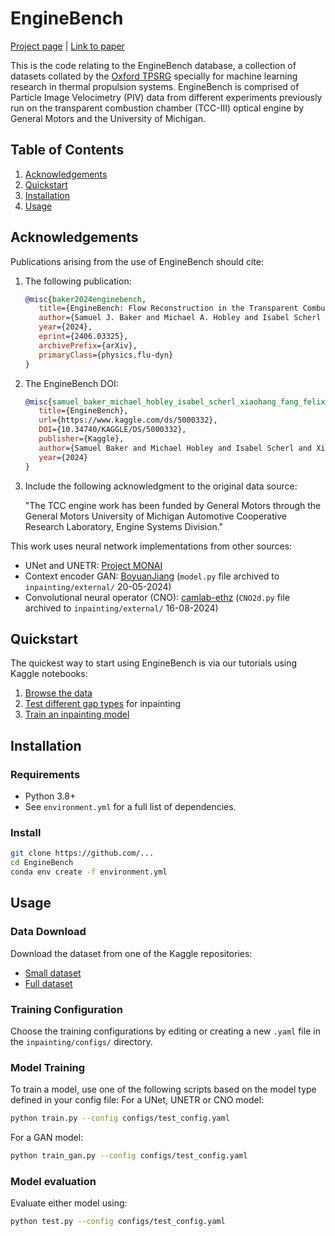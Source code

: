 # EngineBench
[Project page](https://eng.ox.ac.uk/tpsrg/research/enginebench/) | [Link to paper](https://arxiv.org/abs/2406.03325)

This is the code relating to the EngineBench database, a collection of datasets collated by the [Oxford TPSRG](https://eng.ox.ac.uk/tpsrg/) specially for machine learning research in thermal propulsion systems. EngineBench is comprised of Particle Image Velocimetry (PIV) data from different experiments previously run on the transparent combustion chamber (TCC-III) optical engine by General Motors and the University of Michigan. 

## Table of Contents
1. [Acknowledgements](#acknowledgements)
2. [Quickstart](#quickstart)
4. [Installation](#installation)
5. [Usage](#usage)

## Acknowledgements

Publications arising from the use of EngineBench should cite: 
1. The following publication:
   ```bibtex
   @misc{baker2024enginebench,
      title={EngineBench: Flow Reconstruction in the Transparent Combustion Chamber III Optical Engine}, 
      author={Samuel J. Baker and Michael A. Hobley and Isabel Scherl and Xiaohang Fang and Felix C. P. Leach and Martin H. Davy},
      year={2024},
      eprint={2406.03325},
      archivePrefix={arXiv},
      primaryClass={physics.flu-dyn}
   }
   ```
2. The EngineBench DOI:
   ```bibtex
   @misc{samuel_baker_michael_hobley_isabel_scherl_xiaohang_fang_felix_leach_martin_davy_2024,
      title={EngineBench},
      url={https://www.kaggle.com/ds/5000332},
      DOI={10.34740/KAGGLE/DS/5000332},
      publisher={Kaggle},
      author={Samuel Baker and Michael Hobley and Isabel Scherl and Xiaohang Fang and Felix Leach and Martin Davy},
      year={2024}
   }
   ```
4. Include the following acknowledgment to the original data source:
  
   "The TCC engine work has been funded by General Motors through the General Motors University of
   Michigan Automotive Cooperative Research Laboratory, Engine Systems Division."

This work uses neural network implementations from other sources:
* UNet and UNETR: [Project MONAI](https://github.com/Project-MONAI/MONAI)
* Context encoder GAN: [BoyuanJiang](https://github.com/BoyuanJiang/context_encoder_pytorch) (`model.py` file archived to `inpainting/external/` 20-05-2024)
* Convolutional neural operator (CNO): [camlab-ethz](https://github.com/camlab-ethz/ConvolutionalNeuralOperator) (`CNO2d.py` file archived to `inpainting/external/` 16-08-2024) 

## Quickstart
The quickest way to start using EngineBench is via our tutorials using Kaggle notebooks:
1. [Browse the data](https://www.kaggle.com/code/samueljbaker/browsedata)
2. [Test different gap types](https://www.kaggle.com/code/samueljbaker/gaptester) for inpainting
3. [Train an inpainting model](https://www.kaggle.com/code/samueljbaker/trainingexample)

## Installation 
### Requirements

- Python 3.8+
- See `environment.yml` for a full list of dependencies.

### Install

```bash
git clone https://github.com/...
cd EngineBench
conda env create -f environment.yml
```
## Usage
### Data Download
Download the dataset from one of the Kaggle repositories:
* [Small dataset](https://www.kaggle.com/datasets/samueljbaker/enginebench-lsp-small/)
* [Full dataset](https://www.kaggle.com/datasets/samueljbaker/enginebench)

### Training Configuration
Choose the training configurations by editing or creating a new `.yaml` file in the `inpainting/configs/` directory.

### Model Training
To train a model, use one of the following scripts based on the model type defined in your config file:
For a UNet, UNETR or CNO model:
```bash
python train.py --config configs/test_config.yaml
```
For a GAN model:
```bash
python train_gan.py --config configs/test_config.yaml
```

### Model evaluation
Evaluate either model using:
```bash
python test.py --config configs/test_config.yaml
```
